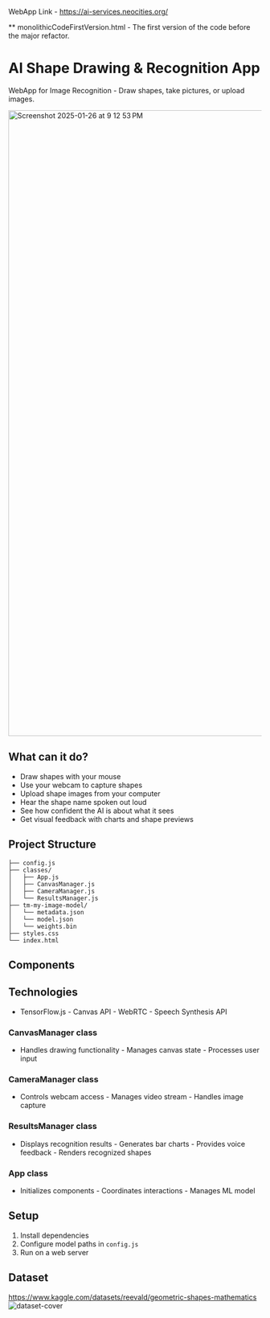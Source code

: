 WebApp Link - https://ai-services.neocities.org/

** monolithicCodeFirstVersion.html - The first version of the code before the major refactor.

# AI Shape Drawing & Recognition App

WebApp for Image Recognition - Draw shapes, take pictures, or upload images.

<img width="1245" alt="Screenshot 2025-01-26 at 9 12 53 PM" src="https://github.com/user-attachments/assets/d5fb22fe-c08b-4e36-8690-2fbf373bdc3a" />

## What can it do?

- Draw shapes with your mouse
- Use your webcam to capture shapes
- Upload shape images from your computer
- Hear the shape name spoken out loud
- See how confident the AI is about what it sees
- Get visual feedback with charts and shape previews

## Project Structure

```
├── config.js
├── classes/
│   ├── App.js         
│   ├── CanvasManager.js    
│   ├── CameraManager.js   
│   └── ResultsManager.js  
├── tm-my-image-model/
│   └── metadata.json
│   └── model.json
│   └── weights.bin
├── styles.css
└── index.html
```
## Components

## Technologies
- TensorFlow.js - Canvas API - WebRTC - Speech Synthesis API

### CanvasManager class
- Handles drawing functionality - Manages canvas state - Processes user input

### CameraManager class
- Controls webcam access - Manages video stream - Handles image capture

### ResultsManager class
- Displays recognition results - Generates bar charts - Provides voice feedback - Renders recognized shapes

### App class
- Initializes components - Coordinates interactions - Manages ML model

## Setup

1. Install dependencies
2. Configure model paths in `config.js`
3. Run on a web server

## Dataset
https://www.kaggle.com/datasets/reevald/geometric-shapes-mathematics
![dataset-cover](https://github.com/user-attachments/assets/18741cd5-abda-4856-94f0-c11472791b4e)
